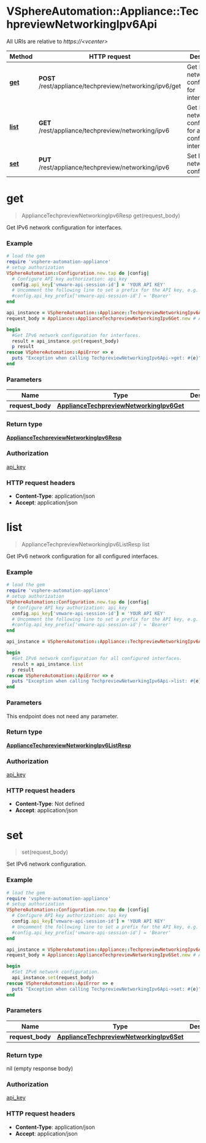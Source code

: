 # VSphereAutomation::Appliance::TechpreviewNetworkingIpv6Api

All URIs are relative to *https://&lt;vcenter&gt;*

Method | HTTP request | Description
------------- | ------------- | -------------
[**get**](TechpreviewNetworkingIpv6Api.md#get) | **POST** /rest/appliance/techpreview/networking/ipv6/get | Get IPv6 network configuration for interfaces.
[**list**](TechpreviewNetworkingIpv6Api.md#list) | **GET** /rest/appliance/techpreview/networking/ipv6 | Get IPv6 network configuration for all configured interfaces.
[**set**](TechpreviewNetworkingIpv6Api.md#set) | **PUT** /rest/appliance/techpreview/networking/ipv6 | Set IPv6 network configuration.


# **get**
> ApplianceTechpreviewNetworkingIpv6Resp get(request_body)

Get IPv6 network configuration for interfaces.

### Example
```ruby
# load the gem
require 'vsphere-automation-appliance'
# setup authorization
VSphereAutomation::Configuration.new.tap do |config|
  # Configure API key authorization: api_key
  config.api_key['vmware-api-session-id'] = 'YOUR API KEY'
  # Uncomment the following line to set a prefix for the API key, e.g. 'Bearer' (defaults to nil)
  #config.api_key_prefix['vmware-api-session-id'] = 'Bearer'
end

api_instance = VSphereAutomation::Appliance::TechpreviewNetworkingIpv6Api.new
request_body = Appliance::ApplianceTechpreviewNetworkingIpv6Get.new # ApplianceTechpreviewNetworkingIpv6Get | 

begin
  #Get IPv6 network configuration for interfaces.
  result = api_instance.get(request_body)
  p result
rescue VSphereAutomation::ApiError => e
  puts "Exception when calling TechpreviewNetworkingIpv6Api->get: #{e}"
end
```

### Parameters

Name | Type | Description  | Notes
------------- | ------------- | ------------- | -------------
 **request_body** | [**ApplianceTechpreviewNetworkingIpv6Get**](ApplianceTechpreviewNetworkingIpv6Get.md)|  | 

### Return type

[**ApplianceTechpreviewNetworkingIpv6Resp**](ApplianceTechpreviewNetworkingIpv6Resp.md)

### Authorization

[api_key](../README.md#api_key)

### HTTP request headers

 - **Content-Type**: application/json
 - **Accept**: application/json



# **list**
> ApplianceTechpreviewNetworkingIpv6ListResp list

Get IPv6 network configuration for all configured interfaces.

### Example
```ruby
# load the gem
require 'vsphere-automation-appliance'
# setup authorization
VSphereAutomation::Configuration.new.tap do |config|
  # Configure API key authorization: api_key
  config.api_key['vmware-api-session-id'] = 'YOUR API KEY'
  # Uncomment the following line to set a prefix for the API key, e.g. 'Bearer' (defaults to nil)
  #config.api_key_prefix['vmware-api-session-id'] = 'Bearer'
end

api_instance = VSphereAutomation::Appliance::TechpreviewNetworkingIpv6Api.new

begin
  #Get IPv6 network configuration for all configured interfaces.
  result = api_instance.list
  p result
rescue VSphereAutomation::ApiError => e
  puts "Exception when calling TechpreviewNetworkingIpv6Api->list: #{e}"
end
```

### Parameters
This endpoint does not need any parameter.

### Return type

[**ApplianceTechpreviewNetworkingIpv6ListResp**](ApplianceTechpreviewNetworkingIpv6ListResp.md)

### Authorization

[api_key](../README.md#api_key)

### HTTP request headers

 - **Content-Type**: Not defined
 - **Accept**: application/json



# **set**
> set(request_body)

Set IPv6 network configuration.

### Example
```ruby
# load the gem
require 'vsphere-automation-appliance'
# setup authorization
VSphereAutomation::Configuration.new.tap do |config|
  # Configure API key authorization: api_key
  config.api_key['vmware-api-session-id'] = 'YOUR API KEY'
  # Uncomment the following line to set a prefix for the API key, e.g. 'Bearer' (defaults to nil)
  #config.api_key_prefix['vmware-api-session-id'] = 'Bearer'
end

api_instance = VSphereAutomation::Appliance::TechpreviewNetworkingIpv6Api.new
request_body = Appliance::ApplianceTechpreviewNetworkingIpv6Set.new # ApplianceTechpreviewNetworkingIpv6Set | 

begin
  #Set IPv6 network configuration.
  api_instance.set(request_body)
rescue VSphereAutomation::ApiError => e
  puts "Exception when calling TechpreviewNetworkingIpv6Api->set: #{e}"
end
```

### Parameters

Name | Type | Description  | Notes
------------- | ------------- | ------------- | -------------
 **request_body** | [**ApplianceTechpreviewNetworkingIpv6Set**](ApplianceTechpreviewNetworkingIpv6Set.md)|  | 

### Return type

nil (empty response body)

### Authorization

[api_key](../README.md#api_key)

### HTTP request headers

 - **Content-Type**: application/json
 - **Accept**: application/json



